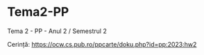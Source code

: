 # Tema2-PP
Tema 2 - PP - Anul 2 / Semestrul 2

Cerință: https://ocw.cs.pub.ro/ppcarte/doku.php?id=pp:2023:hw2
